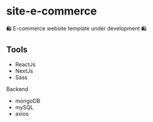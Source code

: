 # site-e-commerce
🛍 E-commerce website template under development 🛍

## Tools

- ReactJs
- NextJs
- Sass

Backend
- mongoDB
- mySQL
- axios

